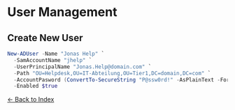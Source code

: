 # User Management

## Create New User
```powershell
New-ADUser -Name "Jonas Help" `
  -SamAccountName "jhelp" `
  -UserPrincipalName "Jonas.Help@domain.com" `
  -Path "OU=Helpdesk,OU=IT-Abteilung,OU=Tier1,DC=domain,DC=com" `
  -AccountPasword (ConvertTo-SecureString "P@ssw0rd!" -AsPlainText -Force)
  -Enabled $true
```

[← Back to Index](../AD.md)


